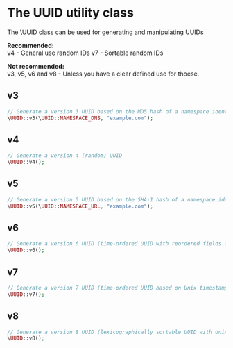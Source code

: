 # The UUID utility class

The \UUID class can be used for generating and manipulating UUIDs

**Recommended:**  
v4 - General use random IDs
v7 - Sortable random IDs

**Not recommended:**  
v3, v5, v6 and v8 - Unless you have a clear defined use for thoese.

## v3
```php
// Generate a version 3 UUID based on the MD5 hash of a namespace identifier (UUID) and a name (string)
\UUID::v3(\UUID::NAMESPACE_DNS, "example.com");
```

## v4
```php
// Generate a version 4 (random) UUID
\UUID::v4();
```

## v5
```php
// Generate a version 5 UUID based on the SHA-1 hash of a namespace identifier (UUID) and a name (string)
\UUID::v5(\UUID::NAMESPACE_URL, "example.com");
```

## v6
```php
// Generate a version 6 UUID (time-ordered UUID with reordered fields for DB locality)
\UUID::v6();
```

## v7
```php
// Generate a version 7 UUID (time-ordered UUID based on Unix timestamp)
\UUID::v7();
```

## v8
```php
// Generate a version 8 UUID (lexicographically sortable UUID with Unix timestamp and sub-second precision)
\UUID::v8();
```